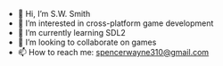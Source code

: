 - 👋 Hi, I’m S.W. Smith
- 👀 I’m interested in cross-platform game development
- 🌱 I’m currently learning SDL2
- 💞️ I’m looking to collaborate on games
- 📫 How to reach me: spencerwayne310@gmail.com

<!---
swsmith310/swsmith310 is a ✨ special ✨ repository because its `README.md` (this file) appears on your GitHub profile.
You can click the Preview link to take a look at your changes.
--->
